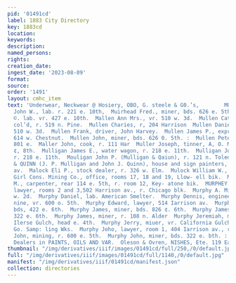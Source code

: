```yaml
---
pid: '01491cd'
label: 1883 City Directory
key: 1883cd
location: 
keywords: 
description: 
named_persons: 
rights: 
creation_date: 
ingest_date: '2023-08-09'
format: 
source: 
order: '1491'
layout: cmhc_item
text: 'Underwear, Neckwear @ Hosiery, OBO, G. steele & G0.’s,        MUI 206 MUR  Muir
  John W., lab. r. 221 e. 10th,  Muirhead Fred., miner, bds. 626 e. 5th.  Mulkey GC.
  ©. lab. vr. 427 e. 10th.  Mallen Ann Mrs., vr. 510 w. 3d.  Mullen Catherive Mrs.,
  col’d, r. 519 n. Pine.  Mullen Charies, r, 204 Harrison  Mullen Daniel, lab. r.
  510 w. 3d.  Mullen Frank, driver, John Harvey.  Mullen James P., expressman, vr.
  614 w. Chestnut.  Mullen John, miner, bds. 626 0. 5th. :  Mullen Peter, saloon,
  801 e.  Maller John, cook, r. 111 Har  Muller Joseph, tinner, A, O. Marsh, r. 400
  ¢, 8th.  Mulligan James E., water wagon, r. 218 e. 11th.  Mulligan John L., miner,
  r. 218 e. 11th.  Mouligan John P. (Mulligan & Qaiun), r. 121 n. Toledo av.  MULLIGAN
  & QUINN (J. P. Mulligan and John J. Quinn), house and sign painters, 718} Harrison
  av.  Malock Eli P., stock dealer, r. 326 w. Elm.  Mulock William W., . 135 ¢€. 5th.  Muncie
  Girl Cons. Mining Co., office, rooms 17, 18 and 19, Llow- ell bik.  Murdock Robert
  M., carpenter, rear 114 e. 5th, r. room 12, Key- atone bik.  MURPHEY JOSEPH L.,
  lawyer, rooms 2 and 3,502 Harrison av., r. Chicago blk.  Murphy A. Miss, r. 228
  w. 2d.  Murphy Daniel, lab. American Smelter.  Murphy Dennis, engineer, R. E. Lee
  nine, vr. 600 o. 5th.  Murphy Edward, lawyer, 514 Iarrison av.  Murphy Edward, miner,
  bds, 422 e. 6th.  Murphy James, miner, bds. 826 ¢. 6th.  Murphy James, miner, bds.
  322 e. 6th.  Murphy James, miner, r. 108 n. Alder  Murphy Jeremiah, miner, r. Stray
  Ilerse Gulch, head e. 4th.  Murphy Jerry, miuer, vr. California Gulch rd. ne. Lake
  Go. Samp: ling Wks.  Murphy Joho, lawyer, room 1, 404 Iarrison av., r. 606 ¢. 5th,  Murphy
  John, mining, r. 600 e. 5th.  Murphy John, miner, bds. 322 e. bth. :                                                                   eran
  Dealers in PAINTS, OILS AND VAR.  Oleson & Ovren, NISHES, Ete. 119 East Fourth 8t. '
thumbnail: "/img/derivatives/iiif/images/01491cd/full/250,/0/default.jpg"
full: "/img/derivatives/iiif/images/01491cd/full/1140,/0/default.jpg"
manifest: "/img/derivatives/iiif/01491cd/manifest.json"
collection: directories
---
```

